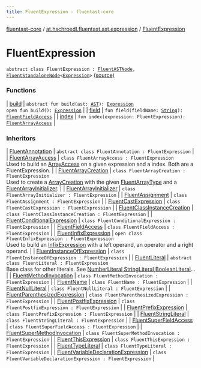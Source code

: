 ```yaml
---
title: FluentExpression - fluentast-core
---
```


[fluentast-core](../../index.html) / [at.hschroedl.fluentast.ast.expression](../index.html) / [FluentExpression](.)

# FluentExpression

`abstract class FluentExpression : `[`FluentASTNode`](../../at.hschroedl.fluentast.ast/-fluent-a-s-t-node/index.html)`, `[`FluentStandaloneNode`](../../at.hschroedl.fluentast.ast/-fluent-standalone-node/index.html)`<`[`Expression`](https://help.eclipse.org/neon/topic/org.eclipse.jdt.doc.isv/reference/api/org/eclipse/jdt/core/dom/Expression.html)`>` [(source)](http://github.com/hschroedl/fluentast/tree/master/core/at.hschroedl.fluentast/ast/expression/Expression.kt#L8)

### Functions

| [build](build.html) | `abstract fun build(ast: `[`AST`](https://help.eclipse.org/neon/topic/org.eclipse.jdt.doc.isv/reference/api/org/eclipse/jdt/core/dom/AST.html)`): `[`Expression`](https://help.eclipse.org/neon/topic/org.eclipse.jdt.doc.isv/reference/api/org/eclipse/jdt/core/dom/Expression.html)<br>`open fun build(): `[`Expression`](https://help.eclipse.org/neon/topic/org.eclipse.jdt.doc.isv/reference/api/org/eclipse/jdt/core/dom/Expression.html) |
| [field](field.html) | `fun field(fieldName: `[`String`](https://kotlinlang.org/api/latest/jvm/stdlib/kotlin/-string/index.html)`): `[`FluentFieldAccess`](../-fluent-field-access/index.html) |
| [index](--index--.html) | `fun index(expression: FluentExpression): `[`FluentArrayAccess`](../-fluent-array-access/index.html) |

### Inheritors

| [FluentAnnotation](../-fluent-annotation.html) | `abstract class FluentAnnotation : FluentExpression` |
| [FluentArrayAccess](../-fluent-array-access/index.html) | `class FluentArrayAccess : FluentExpression`<br>Used to build an [ArrayAccess](https://help.eclipse.org/neon/topic/org.eclipse.jdt.doc.isv/reference/api/org/eclipse/jdt/core/dom/ArrayAccess.html) on a given expression and a index. Both are a FluentExpression. |
| [FluentArrayCreation](../-fluent-array-creation/index.html) | `class FluentArrayCreation : FluentExpression`<br>Used to create a [ArrayCreation](https://help.eclipse.org/neon/topic/org.eclipse.jdt.doc.isv/reference/api/org/eclipse/jdt/core/dom/ArrayCreation.html) with the given [FluentArrayType](../../at.hschroedl.fluentast.ast.type/-fluent-array-type/index.html) and a [FluentArrayInitializer](../-fluent-array-initializer/index.html). |
| [FluentArrayInitializer](../-fluent-array-initializer/index.html) | `class FluentArrayInitializer : FluentExpression` |
| [FluentAssignment](../-fluent-assignment/index.html) | `class FluentAssignment : FluentExpression` |
| [FluentCastExpression](../-fluent-cast-expression/index.html) | `class FluentCastExpression : FluentExpression` |
| [FluentClassInstanceCreation](../-fluent-class-instance-creation/index.html) | `class FluentClassInstanceCreation : FluentExpression` |
| [FluentConditionalExpression](../-fluent-conditional-expression/index.html) | `class FluentConditionalExpression : FluentExpression` |
| [FluentFieldAccess](../-fluent-field-access/index.html) | `class FluentFieldAccess : FluentExpression` |
| [FluentInfixExpression](../-fluent-infix-expression/index.html) | `open class FluentInfixExpression : FluentExpression`<br>Used to build an [InfixExpression](https://help.eclipse.org/neon/topic/org.eclipse.jdt.doc.isv/reference/api/org/eclipse/jdt/core/dom/InfixExpression.html) with a left operand, an operator and a right operand. |
| [FluentInstanceOfExpression](../-fluent-instance-of-expression/index.html) | `class FluentInstanceOfExpression : FluentExpression` |
| [FluentLiteral](../-fluent-literal.html) | `abstract class FluentLiteral : FluentExpression`<br>Base class for other literals. See [NumberLiteral](https://help.eclipse.org/neon/topic/org.eclipse.jdt.doc.isv/reference/api/org/eclipse/jdt/core/dom/NumberLiteral.html),[StringLiteral](https://help.eclipse.org/neon/topic/org.eclipse.jdt.doc.isv/reference/api/org/eclipse/jdt/core/dom/StringLiteral.html),[BooleanLiteral](https://help.eclipse.org/neon/topic/org.eclipse.jdt.doc.isv/reference/api/org/eclipse/jdt/core/dom/BooleanLiteral.html)... |
| [FluentMethodInvocation](../-fluent-method-invocation/index.html) | `class FluentMethodInvocation : FluentExpression` |
| [FluentName](../-fluent-name/index.html) | `class FluentName : FluentExpression` |
| [FluentNullLiteral](../-fluent-null-literal/index.html) | `class FluentNullLiteral : FluentExpression` |
| [FluentParenthesizedExpression](../-fluent-parenthesized-expression/index.html) | `class FluentParenthesizedExpression : FluentExpression` |
| [FluentPostfixExpression](../-fluent-postfix-expression/index.html) | `class FluentPostfixExpression : FluentExpression` |
| [FluentPrefixExpression](../-fluent-prefix-expression/index.html) | `class FluentPrefixExpression : FluentExpression` |
| [FluentStringLiteral](../-fluent-string-literal/index.html) | `class FluentStringLiteral : FluentExpression` |
| [FluentSuperFieldAccess](../-fluent-super-field-access/index.html) | `class FluentSuperFieldAccess : FluentExpression` |
| [FluentSuperMethodInvocation](../-fluent-super-method-invocation/index.html) | `class FluentSuperMethodInvocation : FluentExpression` |
| [FluentThisExpression](../-fluent-this-expression/index.html) | `class FluentThisExpression : FluentExpression` |
| [FluentTypeLiteral](../-fluent-type-literal/index.html) | `class FluentTypeLiteral : FluentExpression` |
| [FluentVariableDeclarationExpression](../-fluent-variable-declaration-expression/index.html) | `class FluentVariableDeclarationExpression : FluentExpression` |


